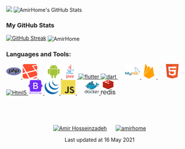 
<a href="https://git.io/streak-stats"><img src="https://streak-stats.demolab.com?user=DenverCoder1"/></a>
<img src="https://github-readme-stats.vercel.app/api?username=AmirHome&theme=default&show_icons=true&hide_border=true&count_private=true" alt="AmirHome's GitHub Stats" />

### My GitHub Stats
<div>
<a href="https://git.io/streak-stats"><img src="https://streak-stats.demolab.com?user=AmirHome" alt="GitHub Streak" /></a>
<img align="center" width="49%"  src="https://github-readme-stats.vercel.app/api?username=AmirHome&show_icons=true&locale=en" alt="AmirHome" />
</div>

### Languages and Tools:
<p align="left">
  
<a href="https://www.php.net" target="_blank">
  <img src="https://raw.githubusercontent.com/devicons/devicon/master/icons/php/php-original.svg" alt="php" width="40" height="40"/>
</a>
<a href="https://laravel.com" target="_blank">
  <img src="https://github.com/devicons/devicon/blob/master/icons/laravel/laravel-plain.svg" alt="laravel" width="40" height="40"/>
</a>
&nbsp;&nbsp;&nbsp;&nbsp;

  
<a href="https://www.android.com/" target="_blank">
  <img src="https://github.com/devicons/devicon/blob/master/icons/android/android-original.svg" alt="Android" width="40" height="40"/>
</a>
<a href="https://www.java.com/" target="_blank">
  <img src="https://github.com/devicons/devicon/blob/master/icons/java/java-original-wordmark.svg" alt="Java" width="40" height="40"/>
</a> 
<a href="https://flutter.dev" target="_blank">
  <img src="https://www.vectorlogo.zone/logos/flutterio/flutterio-icon.svg" alt="flutter" width="40" height="40"/>
</a>
<a href="https://dart.dev" target="_blank">
  <img src="https://www.vectorlogo.zone/logos/dartlang/dartlang-icon.svg" alt="dart" width="40" height="40"/>
</a> 
&nbsp;&nbsp;&nbsp;&nbsp;
  
<a href="https://www.mysql.com/" target="_blank">
  <img src="https://raw.githubusercontent.com/devicons/devicon/master/icons/mysql/mysql-original-wordmark.svg" alt="mysql" width="40" height="40"/>
</a>
<a href="https://www.firebase.com/" target="_blank">
  <img src="https://github.com/devicons/devicon/blob/master/icons/firebase/firebase-plain.svg" alt="Firebase" width="40" height="40"/>
</a>
&nbsp;&nbsp;&nbsp;&nbsp;

<a href="https://www.w3.org/html/" target="_blank">
  <img src="https://github.com/devicons/devicon/blob/master/icons/html5/html5-original.svg" alt="Html5" width="40" height="40"/>
</a>
<a href="https://www.w3.org/TR/1999/REC-CSS1-19990111" target="_blank">
  <img src="http://www.amirhome.com/resources/assets/images/CSS3-icon.gif" alt="Html5" width="40" height="40"/>
</a>
<a href="https://getbootstrap.com" target="_blank">
  <img src="https://raw.githubusercontent.com/devicons/devicon/master/icons/bootstrap/bootstrap-plain-wordmark.svg" alt="bootstrap" width="40" height="40"/>
</a>
<a href="hhttps://jquery.com/" target="_blank">
  <img src="https://github.com/devicons/devicon/blob/master/icons/jquery/jquery-original.svg" alt="jQuery" width="40" height="40"/>
</a>
<a href="https://developer.mozilla.org/en-US/docs/Web/JavaScript" target="_blank">
  <img src="https://raw.githubusercontent.com/devicons/devicon/master/icons/javascript/javascript-original.svg" alt="javascript" width="40" height="40"/>
</a>
&nbsp;&nbsp;&nbsp;&nbsp;

<a href="https://www.docker.com/" target="_blank">
  <img src="https://raw.githubusercontent.com/devicons/devicon/master/icons/docker/docker-original-wordmark.svg" alt="docker" width="40" height="40"/>
</a>
<a href="https://redis.io" target="_blank">
  <img src="https://raw.githubusercontent.com/devicons/devicon/master/icons/redis/redis-original-wordmark.svg" alt="redis" width="40" height="40"/>
</a>

</p>
<br/><br/><br/>

<p align="center">
<div align="center" inline>
<span align="left"> <a href="https://www.linkedin.com/in/amir-hosseinzadeh/" target="_blank">
  <img src="https://content.linkedin.com/content/dam/me/business/en-us/amp/brand-site/v2/bg/LI-Logo.svg.original.svg" alt="Amir Hosseinzadeh" height="25"/></a>
</span>
&nbsp;&nbsp;&nbsp;&nbsp;
<span align="left"> <a href="https://twitter.com/iranian_dove" target="_blank">
  <img src="https://img.shields.io/twitter/follow/iranian_dove?logo=twitter&style=for-the-badge" alt="amirhome" /></a>
</span>
</div>
</p>

<p align="center"> Last updated at 16 May 2021</p>

